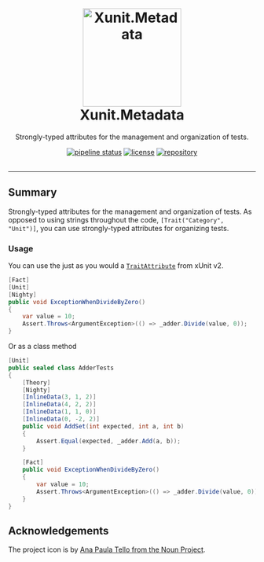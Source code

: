 # 
<h1 align="center">
    <img alt="Xunit.Metadata" src="https://gitlab.com/jrbeverly/Xunit.Metadata/raw/docs/icon/icon.png" width="200px" height="200px" />
    <br /> Xunit.Metadata
</h1>

<p align="center">
    Strongly-typed attributes for the management and organization of tests.
</p>
<div align="center">
    <a href="https://gitlab.com/jrbeverly/Xunit.Metadata/commits/master"><img alt="pipeline status" src="https://gitlab.com/jrbeverly/Xunit.Metadata/badges/master/pipeline.svg" /></a>
    <a href="LICENSE"><img alt="license" src="https://img.shields.io/badge/license-MIT-blue.svg" /></a>
    <a href="https://gitlab.com/jrbeverly/Xunit.Metadata"><img alt="repository" src="https://img.shields.io/badge/gitlab-Xunit.Metadata-red.svg" /></a>
</div>
<br />

---

## Summary

Strongly-typed attributes for the management and organization of tests. As opposed to using strings throughout the code, `[Trait("Category", "Unit")]`, you can use strongly-typed attributes for organizing tests.

### Usage

You can use the just as you would a [`TraitAttribute`](https://xunit.github.io/docs/comparisons.html) from xUnit v2.

```csharp
[Fact]
[Unit]
[Nighty]
public void ExceptionWhenDivideByZero()
{
    var value = 10;
    Assert.Throws<ArgumentException>(() => _adder.Divide(value, 0));
}
```

Or as a class method

```csharp
[Unit]
public sealed class AdderTests
{
    [Theory]
    [Nighty]
    [InlineData(3, 1, 2)]
    [InlineData(4, 2, 2)]
    [InlineData(1, 1, 0)]
    [InlineData(0, -2, 2)]
    public void AddSet(int expected, int a, int b)
    {
        Assert.Equal(expected, _adder.Add(a, b));
    }

    [Fact]
    public void ExceptionWhenDivideByZero()
    {
        var value = 10;
        Assert.Throws<ArgumentException>(() => _adder.Divide(value, 0));
    }
}
```

## Acknowledgements

The project icon is by [Ana Paula Tello from the Noun Project](docs/icon/README.md).